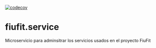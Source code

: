 [![codecov](https://codecov.io/gh/taller-II-2023-q1-g8/fiufit.service/branch/main/graph/badge.svg?token=DF3TY5TDLJ)](https://codecov.io/gh/taller-II-2023-q1-g8/fiufit.service)
# fiufit.service
Microservicio para adminsitrar los servicios usados en el proyecto FiuFit
